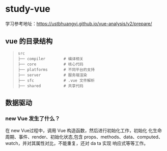 # study-vue

学习参考地址：https://ustbhuangyi.github.io/vue-analysis/v2/prepare/

## vue 的目录结构

> ```text
> src
> ├── compiler        # 编译相关 
> ├── core            # 核心代码 
> ├── platforms       # 不同平台的支持
> ├── server          # 服务端渲染
> ├── sfc             # .vue 文件解析
> ├── shared          # 共享代码
> ```

## 数据驱动

### new Vue 发生了什么？

在 new Vue过程中，调用 Vue 构造函数，然后进行初始化工作，初始化 化生命周期、事件、render、初始化状态,包含 props、methods、data、computed、watch，并对其属性对比，不能重复，还对 da ta 实现 响应式等等工作。

